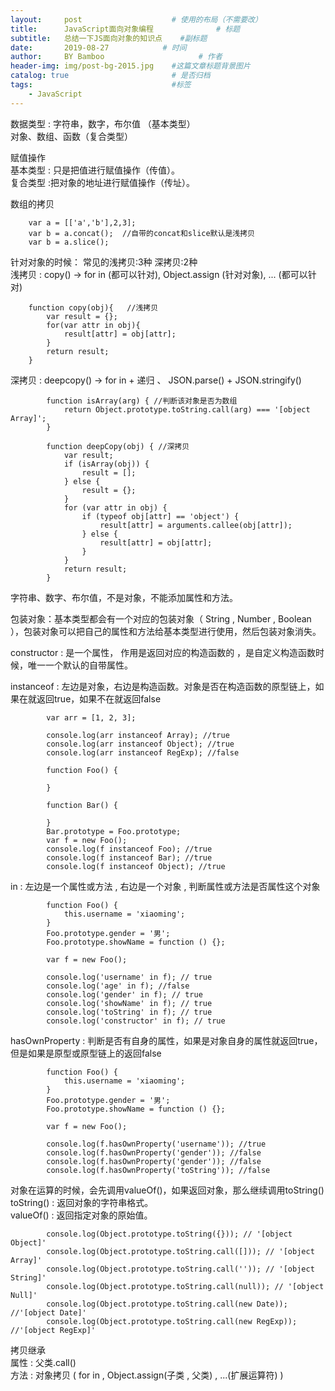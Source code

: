 ```yaml
---
layout:     post                    # 使用的布局（不需要改）
title:      JavaScript面向对象编程              # 标题 
subtitle:   总结一下JS面向对象的知识点    #副标题
date:       2019-08-27            # 时间
author:     BY Bamboo                     # 作者
header-img: img/post-bg-2015.jpg    #这篇文章标题背景图片
catalog: true                       # 是否归档
tags:                               #标签
    - JavaScript
---
```



数据类型 : 字符串，数字，布尔值 （基本类型）  
          对象、数组、函数（复合类型）  
          
赋值操作  
基本类型 : 只是把值进行赋值操作（传值）。  
复合类型 :把对象的地址进行赋值操作（传址）。  

数组的拷贝  
```
    var a = [['a','b'],2,3];  
    var b = a.concat();  //自带的concat和slice默认是浅拷贝
    var b = a.slice();
```
针对对象的时候： 常见的浅拷贝:3种  深拷贝:2种  
浅拷贝 : copy() -> for in (都可以针对),  Object.assign (针对对象),  ... (都可以针对)  
```
    function copy(obj){   //浅拷贝
        var result = {};
        for(var attr in obj){
            result[attr] = obj[attr];
        }
        return result;
    }
```
深拷贝 : deepcopy() -> for in + 递归 、 JSON.parse() + JSON.stringify()  
```
        function isArray(arg) { //判断该对象是否为数组
            return Object.prototype.toString.call(arg) === '[object Array]';
        }

        function deepCopy(obj) { //深拷贝
            var result;
            if (isArray(obj)) {
                result = [];
            } else {
                result = {};
            }
            for (var attr in obj) {
                if (typeof obj[attr] == 'object') {
                    result[attr] = arguments.callee(obj[attr]);
                } else {
                    result[attr] = obj[attr];
                }
            }
            return result;
        }
```
字符串、数字、布尔值，不是对象，不能添加属性和方法。  

包装对象：基本类型都会有一个对应的包装对象（ String , Number , Boolean ），包装对象可以把自己的属性和方法给基本类型进行使用，然后包装对象消失。  

constructor : 是一个属性， 作用是返回对应的构造函数的 ，是自定义构造函数时候，唯一一个默认的自带属性。  

instanceof : 左边是对象，右边是构造函数。对象是否在构造函数的原型链上，如果在就返回true，如果不在就返回false  
```
        var arr = [1, 2, 3];

        console.log(arr instanceof Array); //true
        console.log(arr instanceof Object); //true
        console.log(arr instanceof RegExp); //false
```
```
        function Foo() {

        }

        function Bar() {

        }
        Bar.prototype = Foo.prototype;
        var f = new Foo();
        console.log(f instanceof Foo); //true
        console.log(f instanceof Bar); //true
        console.log(f instanceof Object); //true
```
in : 左边是一个属性或方法 , 右边是一个对象 , 判断属性或方法是否属性这个对象  
```
        function Foo() {
            this.username = 'xiaoming';
        }
        Foo.prototype.gender = '男';
        Foo.prototype.showName = function () {};

        var f = new Foo();

        console.log('username' in f); // true
        console.log('age' in f); //false
        console.log('gender' in f); // true
        console.log('showName' in f); // true
        console.log('toString' in f); // true
        console.log('constructor' in f); // true
```
hasOwnProperty : 判断是否有自身的属性，如果是对象自身的属性就返回true，但是如果是原型或原型链上的返回false  
```
        function Foo() {
            this.username = 'xiaoming';
        }
        Foo.prototype.gender = '男';
        Foo.prototype.showName = function () {};

        var f = new Foo();

        console.log(f.hasOwnProperty('username')); //true
        console.log(f.hasOwnProperty('gender')); //false
        console.log(f.hasOwnProperty('gender')); //false
        console.log(f.hasOwnProperty('toString')); //false
```
对象在运算的时候，会先调用valueOf()，如果返回对象，那么继续调用toString()  
toString() : 返回对象的字符串格式。  
valueOf() : 返回指定对象的原始值。  
```
        console.log(Object.prototype.toString({})); // '[object Object]'
        console.log(Object.prototype.toString.call([])); // '[object Array]'
        console.log(Object.prototype.toString.call('')); // '[object String]'
        console.log(Object.prototype.toString.call(null)); // '[object Null]'
        console.log(Object.prototype.toString.call(new Date)); //'[object Date]'
        console.log(Object.prototype.toString.call(new RegExp)); //'[object RegExp]'
```
拷贝继承  
属性 : 父类.call()  
方法 : 对象拷贝 ( for in ,  Object.assign(子类 , 父类) , ...(扩展运算符) )  
